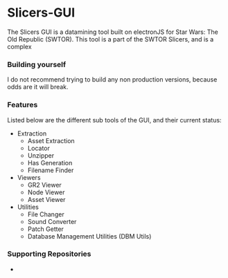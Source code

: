 # Slicers-GUI

The Slicers GUI is a datamining tool built on electronJS for Star Wars: The Old Republic (SWTOR). This tool is a part of the SWTOR Slicers, and is a complex

### Building yourself

I do not recommend trying to build any non production versions, because odds are it will break.

### Features

Listed below are the different sub tools of the GUI, and their current status:
 - Extraction
    - Asset Extraction
    - Locator
    - Unzipper
    - Has Generation
    - Filename Finder
 - Viewers
    - GR2 Viewer
    - Node Viewer
    - Asset Viewer
 - Utilities
    - File Changer
    - Sound Converter
    - Patch Getter
    - Database Management Utilities (DBM Utils)

### Supporting Repositories

 - 
